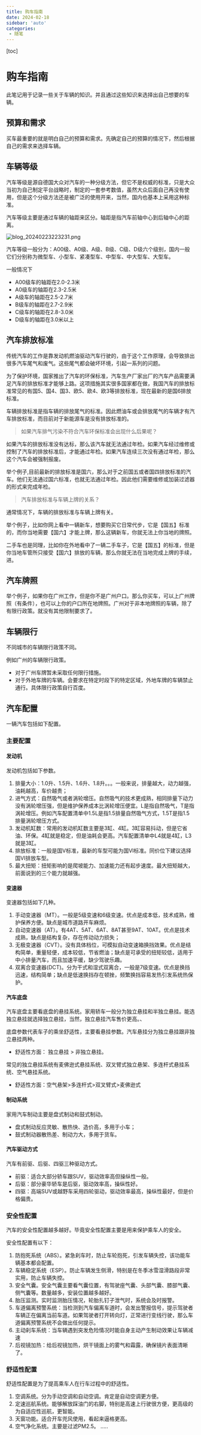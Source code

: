 ```yaml
---
title: 购车指南
date: 2024-02-18
sidebar: 'auto'
categories:
 - 随笔
---
```


[toc]

# 购车指南

此笔记用于记录一些关于车辆的知识。并且通过这些知识来选择出自己想要的车辆。

## 预算和需求

买车最重要的就是明白自己的预算和需求。先确定自己的预算的情况下，然后根据自己的需求来选择车辆。

## 车辆等级

汽车等级是源自德国大众对汽车的一种分级方法，但它不是权威的标准，只是大众当初为自己制定平台战略时，制定的一套参考数值，虽然大众后面自己再没有使用，但是这个分级方法还是被广泛的使用开来，当然，国内也基本上采用这种标准。

汽车等级主要是通过车辆的轴距来区分。轴距是指汽车前轴中心到后轴中心的距离。

![blog_20240223223231.png](../blog_img/blog_20240223223231.png)

汽车等级一般分为：A00级、A0级、A级、B级、C级、D级六个级别，国内一般它们分别称为微型车、小型车、紧凑型车、中型车、中大型车、大型车。

一般情况下
- A00级车的轴距在2.0-2.3米
- A0级车的轴距在2.3-2.5米
- A级车的轴距在2.5-2.7米
- B级车的轴距在2.7-2.9米
- C级车的轴距在2.8-3.0米
- D级车的轴距在3.0米以上

## 汽车排放标准

传统汽车的工作是靠发动机燃油驱动汽车行驶的，由于这个工作原理，会导致排出很多汽车尾气和废气。这些尾气都会破坏环境，引起一系列的问题。

为了保护环境，国家推出了汽车的环保标准，汽车生产厂家出厂的汽车产品需要满足汽车的排放标准才能够上路。这项措施其实很多国家都在做，我国汽车的排放标准常见的有国5、国4、国3、欧5、欧4、欧3等排放标准，现在最新的是国6排放标准。

车辆排放标准是指车辆的排放尾气的标准。因此燃油车或会排放尾气的车辆才有汽车排放标准，而目前对于新能源车是没有排放标准的。

> 如果汽车排气污染不符合汽车环保标准会出现什么后果呢？

如果汽车的排放标准没有达标，那么该汽车就无法通过年检。如果汽车经过维修或控制了汽车的排放标准后，才能通过年检。如果汽车连续三次没有通过年检，那么这个汽车会被强制报废。

举个例子,目前最新的排放标准是国六，那么对于之前国五或者国四排放标准的汽车。他们无法通过国六标准，也就无法通过年检。因此他们需要维修或加装过滤器的形式来完成年检。


> 汽车排放标准与车辆上牌的关系？

通常情况下，车辆的排放标准与车辆上牌有关。

举个例子，比如你网上看中一辆新车，想要购买它日常代步，它是【国五】标准的，而你当地需要【国六】才能上牌，那么这辆新车，你就无法上你当地的牌照。

二手车也是同理，比如你在外地看中了一辆二手车子，它是【国五】的标准，但是你当地车管所只接受【国六】排放的车辆，那么你就无法在当地完成上牌的手续，进。

## 汽车牌照

举个例子，如果你在广州工作，但是你不是广州户口。那么你买车，可以上广州牌照（有条件），也可以上你的户口所在地牌照。广州对于非本地牌照的车辆，除了有限行政策。就没有其他限制要求了。

## 车辆限行

不同城市的车辆限行政策不同。

例如广州的车辆限行政策。

- 对于广州车牌暂未采取任何限行措施。
- 对于外地车牌的车辆。会要求在特定时段下的特定区域，外地车牌的车辆禁止通行。具体限行政策自行百度。


## 汽车配置

一辆汽车包括如下配置。

### 主要配置

#### 发动机

发动机包括如下参数。

1. 排量大小：1.0升、1.5升、1.6升、1.8升。。。一般来说，排量越大，动力越强，油耗越高，车价越贵；
2. 进气方式：自然吸气或者涡轮增压。自然吸气的技术更成熟，相同排量下动力没有涡轮增压强，但是维护保养成本比涡轮增压便宜。L是指自然吸气，T是指涡轮增压。例如汽车配置清单中1.5L是指1.5排量自然吸气方式，1.5T是指1.5排量涡轮增压方式。
3. 发动机缸数：常用的发动机缸数主要是3缸、4缸。3缸容易抖动，但是它省油、环保。4缸就是稳定，但是油耗会更高。汽车配置清单中L4就是4缸，L3就是3缸。
4. 排放标准：一般是国V标准，最新的车型可能为国VI标准。同价位下建议选择国VI排放车型。
5. 最大扭矩：扭矩影响的是爬坡能力、加速能力还有起步速度。最大扭矩越大，前面说到的三个能力就越强。

#### 变速器

变速器包括如下几种。

1. 手动变速器（MT）。一般是5级变速和6级变速。优点是成本低，技术成熟，维护保养方便。缺点是城市道路开车麻烦。
2. 自动变速器（AT）。有4AT、5AT、6AT、8AT甚至9AT、10AT。优点是技术成熟，缺点是结构复杂，存在传动动力损失；
3. 无极变速器（CVT）。没有具体档位，可模拟自动变速箱换挡效果。优点是结构简单，重量轻便，成本较低，节省燃油；缺点是可承受的扭矩较低，适用于中小排量汽车，而且加速平缓，缺少驾驶乐趣。
4. 双离合变速器(DCT)。分为干式和湿式双离合，一般是7级变速。优点是换挡迅速，结构简单；缺点是低速换挡存在顿挫，频繁换挡容易发热引发系统热保护。


#### 汽车底盘

汽车底盘主要看底盘的悬挂系统。家用轿车一般分为独立悬挂和半独立悬挂。能选独立悬挂就选择独立悬挂，当然，独立悬挂汽车售价更高。、

底盘参数代表车子的乘坐舒适性，主要看悬挂参数。汽车悬挂分为独立悬挂跟非独立悬挂两种。

- 舒适性方面： 独立悬挂 > 非独立悬挂。

常见的独立悬挂系统有麦佛逊式悬挂系统、双叉臂式独立悬架、多连杆式悬挂系统、空气悬挂系统。

- 舒适性方面：空气悬架>多连杆式>双叉臂式>麦佛逊式



#### 制动系统

家用汽车制动主要是盘式制动和鼓式制动。

- 盘式制动反应灵敏、散热快、造价高，多用于小车；
- 鼓式制动器散热差、制动力大，多用于货车。

#### 汽车驱动方式

汽车有前驱、后驱、四驱三种驱动方式。

- 前驱：适合大部分轿车跟SUV，驱动效率高但操纵性一般。
- 后驱：部分豪华轿车是后驱，驱动效率高，操纵性好。
- 四驱：高端SUV或越野车采用四轮驱动，驱动效率最高，操纵性最好，但是价格偏贵。

### 安全性配置

汽车的安全性配置越多越好。毕竟安全性配置主要是用来保护乘车人的安全。

安全性配置有以下：
1. 防抱死系统（ABS）。紧急刹车时，防止车轮抱死，引发车辆失控，该功能车辆基本都会配置。
2. 车辆稳定系统（ESP）。防止车辆发生侧滑，特别是在冬季冰雪湿滑路段非常实用，防止车辆失控。
3. 安全气囊。安全气囊主要看气囊位置，有驾驶座气囊、头部气囊、膝部气囊、侧气囊等。数量越多，安装位置越多越好。
4. 胎压监测。实时监测胎压情况，轮胎扎钉子泄气时，系统会及时报警。
5. 车道偏离预警系统：当检测到汽车偏离车道时，会发出警报信号，提示驾驶者车辆正在偏离当前车道。如果驾驶者打开转向灯，正常进行变线行驶，那么车道偏离预警系统不会做出任何提示。
6. 主动刹车系统：当车辆遇到突发危险情况时能自身主动产生制动效果让车辆减速
7. 后视镜加热：给后视镜加热，烘干镜面上的雾气和霜露，确保镜片表面清晰了。

### 舒适性配置

舒适性配置是为了提高乘车人在行车过程中的舒适性。

1. 空调系统。分为手动空调和自动空调。肯定是自动空调更方便。
2. 定速巡航系统。能够解放踩油门的右脚，特别是高速上行驶很方便，更高级的为自适应性巡航，更智能。
3. 天窗功能。适合开车兜风使用，看起来逼格更高。
4. 空气净化系统。主要是过滤PM2.5。
.....



